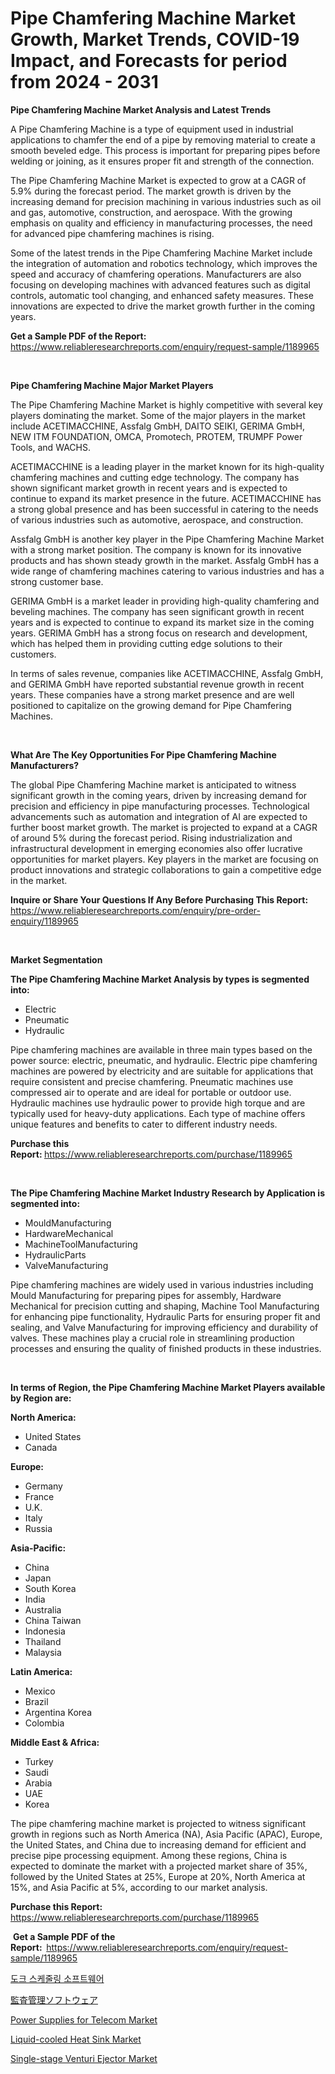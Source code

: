 <p><h1>Pipe Chamfering Machine Market Growth, Market Trends, COVID-19 Impact, and Forecasts for period from 2024 - 2031</h1></p><p><strong>Pipe Chamfering Machine Market Analysis and Latest Trends</strong></p>
<p><p>A Pipe Chamfering Machine is a type of equipment used in industrial applications to chamfer the end of a pipe by removing material to create a smooth beveled edge. This process is important for preparing pipes before welding or joining, as it ensures proper fit and strength of the connection.</p><p>The Pipe Chamfering Machine Market is expected to grow at a CAGR of 5.9% during the forecast period. The market growth is driven by the increasing demand for precision machining in various industries such as oil and gas, automotive, construction, and aerospace. With the growing emphasis on quality and efficiency in manufacturing processes, the need for advanced pipe chamfering machines is rising.</p><p>Some of the latest trends in the Pipe Chamfering Machine Market include the integration of automation and robotics technology, which improves the speed and accuracy of chamfering operations. Manufacturers are also focusing on developing machines with advanced features such as digital controls, automatic tool changing, and enhanced safety measures. These innovations are expected to drive the market growth further in the coming years.</p></p>
<p><strong>Get a Sample PDF of the Report:&nbsp;</strong> <a href="https://www.reliableresearchreports.com/enquiry/request-sample/1189965">https://www.reliableresearchreports.com/enquiry/request-sample/1189965</a></p>
<p>&nbsp;</p>
<p><strong>Pipe Chamfering Machine Major Market Players</strong></p>
<p><p>The Pipe Chamfering Machine Market is highly competitive with several key players dominating the market. Some of the major players in the market include ACETIMACCHINE, Assfalg GmbH, DAITO SEIKI, GERIMA GmbH, NEW ITM FOUNDATION, OMCA, Promotech, PROTEM, TRUMPF Power Tools, and WACHS.</p><p>ACETIMACCHINE is a leading player in the market known for its high-quality chamfering machines and cutting edge technology. The company has shown significant market growth in recent years and is expected to continue to expand its market presence in the future. ACETIMACCHINE has a strong global presence and has been successful in catering to the needs of various industries such as automotive, aerospace, and construction.</p><p>Assfalg GmbH is another key player in the Pipe Chamfering Machine Market with a strong market position. The company is known for its innovative products and has shown steady growth in the market. Assfalg GmbH has a wide range of chamfering machines catering to various industries and has a strong customer base.</p><p>GERIMA GmbH is a market leader in providing high-quality chamfering and beveling machines. The company has seen significant growth in recent years and is expected to continue to expand its market size in the coming years. GERIMA GmbH has a strong focus on research and development, which has helped them in providing cutting edge solutions to their customers.</p><p>In terms of sales revenue, companies like ACETIMACCHINE, Assfalg GmbH, and GERIMA GmbH have reported substantial revenue growth in recent years. These companies have a strong market presence and are well positioned to capitalize on the growing demand for Pipe Chamfering Machines.</p></p>
<p>&nbsp;</p>
<p><strong>What Are The Key Opportunities For Pipe Chamfering Machine Manufacturers?</strong></p>
<p><p>The global Pipe Chamfering Machine market is anticipated to witness significant growth in the coming years, driven by increasing demand for precision and efficiency in pipe manufacturing processes. Technological advancements such as automation and integration of AI are expected to further boost market growth. The market is projected to expand at a CAGR of around 5% during the forecast period. Rising industrialization and infrastructural development in emerging economies also offer lucrative opportunities for market players. Key players in the market are focusing on product innovations and strategic collaborations to gain a competitive edge in the market.</p></p>
<p><strong>Inquire or Share Your Questions If Any Before Purchasing This Report:</strong> <a href="https://www.reliableresearchreports.com/enquiry/pre-order-enquiry/1189965">https://www.reliableresearchreports.com/enquiry/pre-order-enquiry/1189965</a></p>
<p>&nbsp;</p>
<p><strong>Market Segmentation</strong></p>
<p><strong>The Pipe Chamfering Machine Market Analysis by types is segmented into:</strong></p>
<p><ul><li>Electric</li><li>Pneumatic</li><li>Hydraulic</li></ul></p>
<p><p>Pipe chamfering machines are available in three main types based on the power source: electric, pneumatic, and hydraulic. Electric pipe chamfering machines are powered by electricity and are suitable for applications that require consistent and precise chamfering. Pneumatic machines use compressed air to operate and are ideal for portable or outdoor use. Hydraulic machines use hydraulic power to provide high torque and are typically used for heavy-duty applications. Each type of machine offers unique features and benefits to cater to different industry needs.</p></p>
<p><strong>Purchase this Report:&nbsp;</strong><a href="https://www.reliableresearchreports.com/purchase/1189965">https://www.reliableresearchreports.com/purchase/1189965</a></p>
<p>&nbsp;</p>
<p><strong>The Pipe Chamfering Machine Market Industry Research by Application is segmented into:</strong></p>
<p><ul><li>MouldManufacturing</li><li>HardwareMechanical</li><li>MachineToolManufacturing</li><li>HydraulicParts</li><li>ValveManufacturing</li></ul></p>
<p><p>Pipe chamfering machines are widely used in various industries including Mould Manufacturing for preparing pipes for assembly, Hardware Mechanical for precision cutting and shaping, Machine Tool Manufacturing for enhancing pipe functionality, Hydraulic Parts for ensuring proper fit and sealing, and Valve Manufacturing for improving efficiency and durability of valves. These machines play a crucial role in streamlining production processes and ensuring the quality of finished products in these industries.</p></p>
<p>&nbsp;</p>
<p><strong>In terms of Region, the Pipe Chamfering Machine Market Players available by Region are:</strong></p>
<p>
    <p> <strong> North America: </strong>
        <ul>
            <li>United States</li>
            <li>Canada</li>
        </ul>
        </p> 
    <p> <strong> Europe: </strong>
        <ul>
            <li>Germany</li>
            <li>France</li>
            <li>U.K.</li>
            <li>Italy</li>
            <li>Russia</li>
        </ul>
        </p> 
    <p> <strong> Asia-Pacific: </strong>
        <ul>
            <li>China</li>
            <li>Japan</li>
            <li>South Korea</li>
            <li>India</li>
            <li>Australia</li>
            <li>China Taiwan</li>
            <li>Indonesia</li>
            <li>Thailand</li>
            <li>Malaysia</li>
        </ul>
        </p> 
    <p> <strong> Latin America: </strong>
        <ul>
            <li>Mexico</li>
            <li>Brazil</li>
            <li>Argentina Korea</li>
            <li>Colombia</li>
        </ul>
        </p> 
    <p> <strong> Middle East & Africa: </strong>
        <ul>
            <li>Turkey</li>
            <li>Saudi</li>
            <li>Arabia</li>
            <li>UAE</li>
            <li>Korea</li>
        </ul>
    </p>
    </p>
<p><p>The pipe chamfering machine market is projected to witness significant growth in regions such as North America (NA), Asia Pacific (APAC), Europe, the United States, and China due to increasing demand for efficient and precise pipe processing equipment. Among these regions, China is expected to dominate the market with a projected market share of 35%, followed by the United States at 25%, Europe at 20%, North America at 15%, and Asia Pacific at 5%, according to our market analysis.</p></p>
<p><strong>Purchase this Report: </strong><a href="https://www.reliableresearchreports.com/purchase/1189965">https://www.reliableresearchreports.com/purchase/1189965</a></p>
<p>&nbsp;<strong>Get a Sample PDF of the Report:&nbsp;&nbsp;</strong><a href="https://www.reliableresearchreports.com/enquiry/request-sample/1189965">https://www.reliableresearchreports.com/enquiry/request-sample/1189965</a></p>
<p><strong></strong></p>
<p><p><a href="https://medium.com/@fredzurtlauf67806/%EB%8F%84%ED%81%AC-%EC%9D%BC%EC%A0%95-%EC%86%8C%ED%94%84%ED%8A%B8%EC%9B%A8%EC%96%B4-%EC%8B%9C%EC%9E%A5-%EC%8B%9C%EC%9E%A5-cagr-%EC%8B%9C%EC%9E%A5-%EB%8F%99%ED%96%A5-%EB%B0%8F-%EC%84%B1%EC%9E%A5-%EC%A0%84%EB%9E%B5%EC%97%90-%EB%8C%80%ED%95%9C-%ED%86%B5%EC%B0%B0%EB%A0%A5-9eede7a09d86">도크 스케줄링 소프트웨어</a></p><p><a href="https://medium.com/@litzygulgowski2023/%E7%9B%A3%E6%9F%BB%E7%AE%A1%E7%90%86%E3%82%BD%E3%83%95%E3%83%88%E3%82%A6%E3%82%A7%E3%82%A2%E5%B8%82%E5%A0%B4%E3%81%AE%E5%B1%95%E6%9C%9B-%E6%A5%AD%E7%95%8C%E6%A6%82%E8%A6%81%E3%81%A8%E4%BA%88%E6%B8%AC-2024%E5%B9%B4%E3%81%8B%E3%82%892031%E5%B9%B4-88a6a3f032c3">監査管理ソフトウェア</a></p><p><a href="https://flame-sidecar-702.notion.site/Power-Supplies-for-Telecom-Market-Size-Growth-Outlook-from-2024-to-2031-projecting-at-Market-s-Tre-20845fa7c7994ce3ada3a2fbf713478a">Power Supplies for Telecom Market</a></p><p><a href="https://github.com/fiixsa/Market-Research-Report-List-1/blob/main/liquid-cooled-heat-sink-market.md">Liquid-cooled Heat Sink Market</a></p><p><a href="https://github.com/Airanohannonzb68e5pb53oc1/Market-Research-Report-List-1/blob/main/single-stage-venturi-ejector-market.md">Single-stage Venturi Ejector Market</a></p></p>